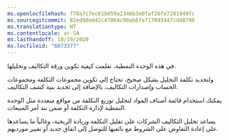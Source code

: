 ```yaml
---
ms.openlocfilehash: f78a7c7ec61b059a2346b3e0faf26fe7281949fc
ms.sourcegitcommit: 82ed9ded42c47064c90ab6fe717893447cd48796
ms.translationtype: HT
ms.contentlocale: ar-SA
ms.lasthandoff: 10/19/2020
ms.locfileid: "6073377"
---
```


في هذه الوحدة النمطية، تعلمت كيفية تكوين ورقة التكاليف وتحليلها. 

ولتحديد تكلفة التحليل بشكل صحيح، تحتاج إلى تكوين مجموعات التكلفة ومجموعات الحساب وإصدارات التكاليف، بالإضافة إلى تحديد بنية كشف التكاليف.

يمكنك استخدام قائمة أصناف المواد لتحليل توزيع التكلفة من مواقع متعددة مثل الوحدة النمطية لإدارة التكلفة أو ضمن بند أمر المبيعات.

يساعد تحليل التكاليف الشركات على تقليل التكلفة وزيادة الربحية، وغالباً ما يساعدها على إعادة التفاوض على الشروط مع بائعيها للتوصل إلى اتفاق جديد أو تغيير مورديهم.

